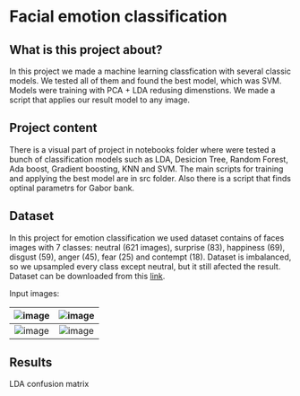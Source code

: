 # Facial emotion classification

## What is this project about?
In this project we made a machine learning classfication with several classic models. We tested all of them and found the best model, which was SVM. Models were training with PCA + LDA redusing dimenstions. We made a script that applies our result model to any image.

## Project content
There is a visual part of project in notebooks folder where were tested a bunch of classification models such as LDA, Desicion Tree, Random Forest, Ada boost, Gradient boosting, KNN and SVM. The main scripts for training and applying the best model are in src folder. Also there is a script that finds optinal parametrs for Gabor bank. 

## Dataset
In this project for emotion classification we used dataset contains of faces images with 7 classes: neutral (621 images), surprise (83), happiness (69), disgust (59), anger (45), fear (25) and contempt (18). Dataset is imbalanced, so we upsampled every class except neutral, but it still afected the result. Dataset can be downloaded from this [link](https://drive.google.com/drive/folders/1YC9MjOC-qmR7eOE_oTXAL_03tUi3RN0r?usp=drive_link).

Input images:

![image](https://github.com/oodlbee/emotion_classification/assets/113666071/64567277-5c8a-4539-b8ab-553dfe26b183) | ![image](https://github.com/oodlbee/emotion_classification/assets/113666071/dbde0266-b36e-4567-bed5-71abe06a479d)
:-------------------------:|:-------------------------:
![image](https://github.com/oodlbee/emotion_classification/assets/113666071/edd54ab1-9c19-4643-bbe2-e71e745fdc71) | ![image](https://github.com/oodlbee/emotion_classification/assets/113666071/ccab2ccc-9a9b-4733-aed2-97cbce9c4da6) 

## Results
LDA confusion matrix
